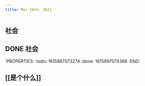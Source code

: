 ```yaml
---
title: Mar 16th, 2021
---
```


## 社会
## DONE 社会
:PROPERTIES:
:todo: 1615897073274
:done: 1615897074366
:END:
## [[是个什么]]
###
